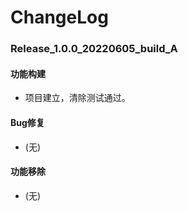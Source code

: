 # ChangeLog

### Release_1.0.0_20220605_build_A

#### 功能构建

- 项目建立，清除测试通过。

#### Bug修复

- (无)

#### 功能移除

- (无)
